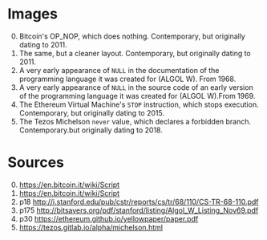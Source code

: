 # Images

0. Bitcoin's OP_NOP, which does nothing. Contemporary, but originally dating to 2011.
1. The same, but a cleaner layout. Contemporary, but originally dating to 2011.
2. A very early appearance of `NULL` in the documentation of the programming language it was created for (ALGOL W). From 1968.
3. A very early appearance of `NULL` in the source code of an early version of the programming language it was created for (ALGOL W).From 1969.
4. The Ethereum Virtual Machine's `STOP` instruction, which stops execution. Contemporary, but originally dating to 2015.
5. The Tezos Michelson `never` value, which declares a forbidden branch. Contemporary.but originally dating to 2018.


# Sources

0. https://en.bitcoin.it/wiki/Script
1. https://en.bitcoin.it/wiki/Script
2. p18 http://i.stanford.edu/pub/cstr/reports/cs/tr/68/110/CS-TR-68-110.pdf
3. p175 http://bitsavers.org/pdf/stanford/listing/Algol_W_Listing_Nov69.pdf
4. p30 https://ethereum.github.io/yellowpaper/paper.pdf
5. https://tezos.gitlab.io/alpha/michelson.html
